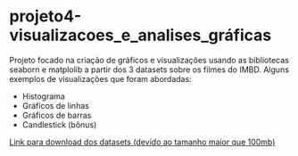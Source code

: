 # projeto4-visualizacoes_e_analises_gráficas

Projeto focado na criação de gráficos e visualizações usando as bibliotecas seaborn e matplolib a partir dos 3 datasets sobre os filmes do IMBD. Alguns exemplos de visualizações que foram abordadas:
- Histograma
- Gráficos de linhas
- Gráficos de barras
- Candlestick (bônus)

[Link para download dos datasets (devido ao tamanho maior que 100mb)](https://drive.google.com/drive/folders/1HL6ctReKEbJ22-M6uKq_a67kD2EbJYwe?usp=sharing)
